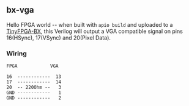 bx-vga
------

Hello FPGA world -- when built with `apio build` and uploaded to a
[TinyFPGA-BX][bx], this Verilog will output a VGA compatible signal on pins
16(HSync), 17(VSync) and 20(Pixel Data).

[bx]: https://store.tinyfpga.com/products/tinyfpga-bx

### Wiring

```
FPGA            VGA

16  ------------  13
17  ------------  14
20  -- 220Ohm --   3
GND ------------   1
GND ------------   2
```
